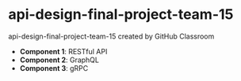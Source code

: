 # api-design-final-project-team-15
api-design-final-project-team-15 created by GitHub Classroom

- **Component 1**: RESTful API  
- **Component 2**: GraphQL  
- **Component 3**: gRPC  
